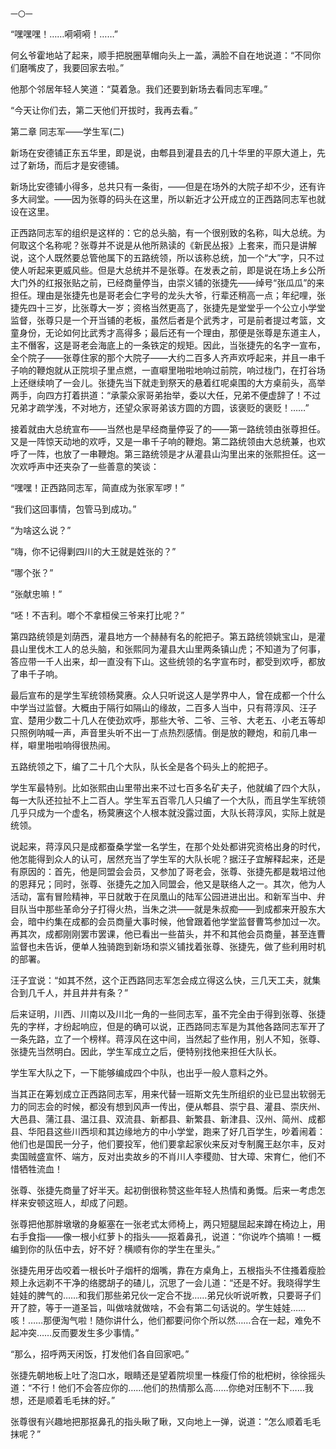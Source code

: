     一〇一 

   “嘿嘿嘿！……嗬嗬嗬！……”

   何幺爷霍地站了起来，顺手把脱圈草帽向头上一盖，满脸不自在地说道：“不同你们磨嘴皮了，我要回家去啦。”

   他那个邻居年轻人笑道：“莫着急。我们还要到新场去看同志军哩。”

   “今天让你们去，第二天他们开拔时，我再去看。”

   第二章 同志军——学生军(二)

   新场在安德铺正东五华里，即是说，由郫县到灌县去的几十华里的平原大道上，先过了新场，而后才是安德铺。

   新场比安德铺小得多，总共只有一条街，——但是在场外的大院子却不少，还有许多大祠堂。——因为张尊的码头在这里，所以新近才公开成立的正西路同志军也就设在这里。

   正西路同志军的组织是这样的：它的总头脑，有一个很别致的名称，叫大总统。为何取这个名称呢？张尊并不说是从他所熟读的《新民丛报》上套来，而只是讲解说，这个人既然要总管他属下的五路统领，所以该称总统，加一个“大”字，只不过使人听起来更威风些。但是大总统并不是张尊。在发表之前，即是说在场上乡公所大门外的红报张贴之前，已经商量停当，由崇义铺的张捷先——绰号“张瓜瓜”的来担任。理由是张捷先也是哥老会仁字号的龙头大爷，行辈还稍高一点；年纪哩，张捷先四十三岁，比张尊大一岁；资格当然更高了，张捷先是堂堂乎一个公立小学堂监督，张尊只是一个开当铺的老板，虽然后者是个武秀才，可是前者提过考篮，文童身份，无论如何比武秀才高得多；最后还有一个理由，那便是张尊是东道主人，主不僭客，这是哥老会海底上的一条铁定的规矩。因此，当张捷先的名字一宣布，全个院子——张尊住家的那个大院子——大约二百多人齐声欢呼起来，并且一串千子响的鞭炮就从正院坝子里点燃，一直噼里啪啦地响过前院，响过栊门，在打谷场上还继续响了一会儿。张捷先当下就走到祭天的悬着红呢桌围的大方桌前头，高举两手，向四方打着拱道：“承蒙众家哥弟抬举，委以大任，兄弟不便虚辞了！不过兄弟才疏学浅，不对地方，还望众家哥弟该方圆的方圆，该褒贬的褒贬！……”

   接着就由大总统宣布——当然也是早经商量停妥了的——第一路统领由张尊担任。又是一阵惊天动地的欢呼，又是一串千子响的鞭炮。第二路统领由大总统兼，也欢呼了一阵，也放了一串鞭炮。第三路统领是才从灌县山沟里出来的张熙担任。这一次欢呼声中还夹杂了一些善意的笑谈：

   “嘿嘿！正西路同志军，简直成为张家军啰！”

   “我们这回事情，包管马到成功。”

   “为啥这么说？”

   “嗨，你不记得剿四川的大王就是姓张的？”

   “哪个张？”

   “张献忠嘛！”

   “呸！不吉利。啷个不拿桓侯三爷来打比呢？”

   第四路统领是刘荫西，灌县地方一个赫赫有名的舵把子。第五路统领姚宝山，是灌县山里伐木工人的总头脑，和张熙同为灌县大山里两条镇山虎；不知道为了何事，答应带一千人出来，却一直没有下山。这些统领的名字宣布时，都受到欢呼，都放了串千子响。

   最后宣布的是学生军统领杨蓂赓。众人只听说这人是学界中人，曾在成都一个什么中学当过监督。大概由于隔行如隔山的缘故，二百多人当中，只有蒋淳风、汪子宜、楚用少数二十几人在使劲欢呼，那些大爷、二爷、三爷、大老五、小老五等却只照例呐喊一声，声音里头听不出一丁点热烈感情。倒是放的鞭炮，和前几串一样，噼里啪啦响得很热闹。

   五路统领之下，编了二十几个大队，队长全是各个码头上的舵把子。

   学生军最特别。比如张熙由山里带出来不过七百多名矿夫子，他就编了四个大队，每一大队还拉扯不上二百人。学生军五百零几人只编了一个大队，而且学生军统领几乎只成为一个虚名，杨蓂赓这个人根本就没露过面，大队长蒋淳风，实际上就是统领。

   说起来，蒋淳风只是成都蚕桑学堂一名学生，在那个处处都讲究资格出身的时代，他怎能得到众人的认可，居然充当了学生军的大队长呢？据汪子宜解释起来，还是有原因的：首先，他是同盟会会员，又参加了哥老会，张尊、张捷先都是栽培过他的恩拜兄；同时，张尊、张捷先之加入同盟会，他又是联络人之一。其次，他为人活动，富有冒险精神，平日就敢于在凤凰山的陆军公园进进出出。和新军当中、弁目队当中那些革命分子打得火热，当朱之洪——就是朱叔痴——到成都来开股东大会，暗中约集在成都的会员商量大事时候，他曾跟着他学堂监督曹笃参加过一次。再其次，成都刚刚罢市罢课，他已看出一些苗头，并不和其他会员商量，甚至连曹监督也未告诉，便单人独骑跑到新场和崇义铺找着张尊、张捷先，做了些利用时机的部署。

   汪子宜说：“如其不然，这个正西路同志军怎会成立得这么快，三几天工夫，就集合到几千人，并且井井有条？”

   后来证明，川西、川南以及川北一角的一些同志军，虽不完全由于得到张尊、张捷先的字样，才纷起响应，但是的确可以说，正西路同志军是为其他各路同志军开了一条先路，立了一个榜样。蒋淳风在这中间，当然起了些作用，别人不知，张尊、张捷先当然明白。因此，学生军成立之后，便特别找他来担任大队长。

   学生军大队之下，一下能够编成四个中队，也出乎一般人意料之外。

   当其正在筹划成立正西路同志军，用来代替一班斯文先生所组织的业已显出软弱无力的同志会的时候，都没有想到风声一传出，便从郫县、崇宁县、灌县、崇庆州、大邑县、蒲江县、温江县、双流县、新都县、新繁县、新津县、汉州、简州、成都县、华阳县这些川西坝和其边缘地方的中小学堂，跑来了好几百学生，吵着闹着：他们也是国民一分子，他们要投军，他们要拿起家伙来反对专制魔王赵尔丰，反对卖国贼盛宣怀、端方，反对出卖故乡的不肖川人李稷勋、甘大璋、宋育仁，他们不惜牺牲流血！

   张尊、张捷先商量了好半天。起初倒很称赞这些年轻人热情和勇慨。后来一考虑怎样来安顿这班人，却成了问题。

   张尊把他那胖墩墩的身躯塞在一张老式太师椅上，两只短腿屈起来蹲在椅边上，用右手食指——像一根小红萝卜的指头——抠着鼻孔，说道：“你说咋个搞嘛！一概编到你的队伍中去，好不好？横顺有你的学生在里头。”

   张捷先用牙齿咬着一根长叶子烟杆的烟嘴，靠在方桌角上，五根指头不住搔着瘦脸颊上永远剃不干净的络腮胡子的碴儿，沉思了一会儿道：“还是不好。我晓得学生娃娃的脾气的……和我们那些弟兄伙一定合不拢……弟兄伙听说听教，只要哥子们开了腔，等于一道圣旨，叫做啥就做啥，不会有第二句话说的。学生娃娃……咳！……那便淘气啦！随你讲什么，他们都要问你个所以然……合在一起，难免不起冲突……反而要发生多少事情。”

   “那么，招呼两天闲饭，打发他们各自回家吧。”

   张捷先朝地板上吐了泡口水，眼睛还是望着院坝里一株瘦仃伶的枇杷树，徐徐摇头道：“不行！他们不会答应你的……他们的热情那么高……你绝对压制不下……我想，还是顺着毛毛抹的好。”

   张尊很有兴趣地把那抠鼻孔的指头瞅了瞅，又向地上一弹，说道：“怎么顺着毛毛抹呢？”

